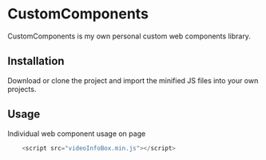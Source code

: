 # CustomComponents

CustomComponents is my own personal custom web components library.

## Installation

Download or clone the project and import the minified JS files into your own projects. 

## Usage
Individual web component usage on page
```javascript
    <script src="videoInfoBox.min.js"></script>
```